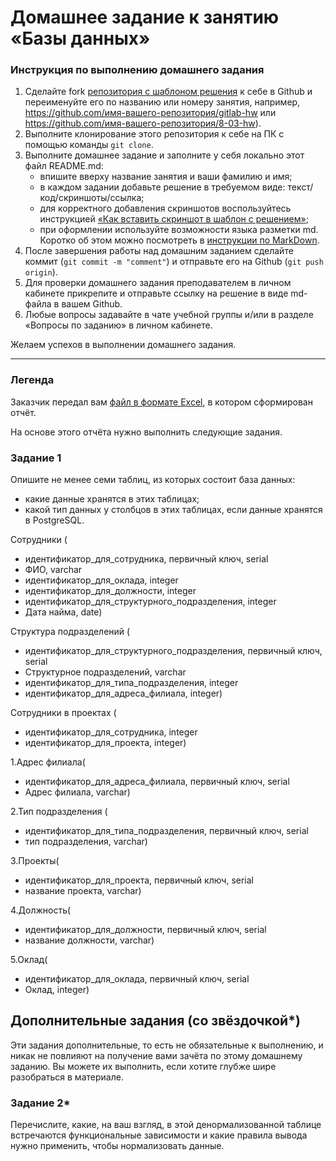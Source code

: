 # Домашнее задание к занятию «Базы данных»

### Инструкция по выполнению домашнего задания

1. Сделайте fork [репозитория c шаблоном решения](https://github.com/netology-code/sys-pattern-homework) к себе в Github и переименуйте его по названию или номеру занятия, например, https://github.com/имя-вашего-репозитория/gitlab-hw или https://github.com/имя-вашего-репозитория/8-03-hw).
2. Выполните клонирование этого репозитория к себе на ПК с помощью команды `git clone`.
3. Выполните домашнее задание и заполните у себя локально этот файл README.md:
   - впишите вверху название занятия и ваши фамилию и имя;
   - в каждом задании добавьте решение в требуемом виде: текст/код/скриншоты/ссылка;
   - для корректного добавления скриншотов воспользуйтесь инструкцией [«Как вставить скриншот в шаблон с решением»](https://github.com/netology-code/sys-pattern-homework/blob/main/screen-instruction.md);
   - при оформлении используйте возможности языка разметки md. Коротко об этом можно посмотреть в [инструкции по MarkDown](https://github.com/netology-code/sys-pattern-homework/blob/main/md-instruction.md).
4. После завершения работы над домашним заданием сделайте коммит (`git commit -m "comment"`) и отправьте его на Github (`git push origin`).
5. Для проверки домашнего задания преподавателем в личном кабинете прикрепите и отправьте ссылку на решение в виде md-файла в вашем Github.
6. Любые вопросы задавайте в чате учебной группы и/или в разделе «Вопросы по заданию» в личном кабинете.

Желаем успехов в выполнении домашнего задания.

---
### Легенда

Заказчик передал вам [файл в формате Excel](https://github.com/netology-code/sdb-homeworks/blob/main/resources/hw-12-1.xlsx), в котором сформирован отчёт. 

На основе этого отчёта нужно выполнить следующие задания.

### Задание 1

Опишите не менее семи таблиц, из которых состоит база данных:

- какие данные хранятся в этих таблицах;
- какой тип данных у столбцов в этих таблицах, если данные хранятся в PostgreSQL.

Сотрудники (
- идентификатор_для_сотрудника, первичный ключ, serial
- ФИО, varchar
- идентификатор_для_оклада, integer
- идентификатор_для_должности, integer
- идентификатор_для_структурного_подразделения, integer
- Дата найма, date)

Структура подразделений (
- идентификатор_для_структурного_подразделения, первичный ключ, serial
- Структурное подразделений, varchar
- идентификатор_для_типа_подразделения, integer
- идентификатор_для_адреса_филиала, integer)

Сотрудники в проектах (
- идентификатор_для_сотрудника, integer
- идентификатор_для_проекта, integer)


1.Адрес филиала(
- идентификатор_для_адреса_филиала, первичный ключ, serial
- Адрес филиала, varchar)

2.Тип подразделения (

- идентификатор_для_типа_подразделения, первичный ключ, serial
- тип подразделения, varchar)

3.Проекты(
- идентификатор_для_проекта, первичный ключ, serial
- название проекта, varchar)

4.Должность(
- идентификатор_для_должности, первичный ключ, serial
- название должности, varchar)

5.Оклад(
- идентификатор_для_оклада, первичный ключ, serial
- Оклад, integer)


## Дополнительные задания (со звёздочкой*)
Эти задания дополнительные, то есть не обязательные к выполнению, и никак не повлияют на получение вами зачёта по этому домашнему заданию. Вы можете их выполнить, если хотите глубже шире разобраться в материале.


### Задание 2*

Перечислите, какие, на ваш взгляд, в этой денормализованной таблице встречаются функциональные зависимости и какие правила вывода нужно применить, чтобы нормализовать данные.
